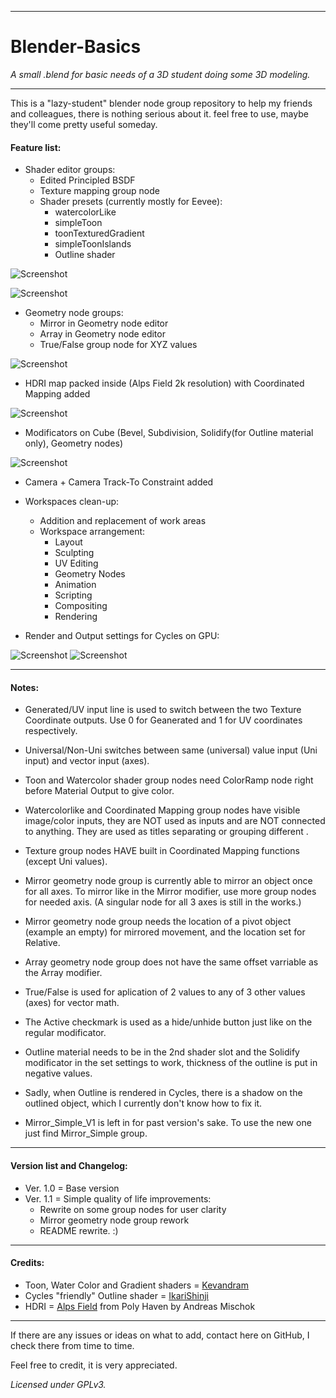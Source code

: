 ___
# Blender-Basics

*A small .blend for basic needs of a 3D student doing some 3D modeling.*
___
This is a "lazy-student" blender node group repository to help my friends and colleagues, there is nothing serious about it. feel free to use, maybe they'll come pretty useful someday.
#### Feature list:

* Shader editor groups:
	* Edited Principled BSDF
	* Texture mapping group node
	* Shader presets (currently mostly for Eevee):
		* watercolorLike
		* simpleToon
		* toonTexturedGradient
		* simpleToonIslands
		* Outline shader

![Screenshot](https://github.com/Demeterino/Blender-Basics/blob/Version-1.1/images/shadNode.png)

![Screenshot](https://github.com/Demeterino/Blender-Basics/blob/Version-1.1/images/outlineNode.png)

* Geometry node groups:
	* Mirror in Geometry node editor
	* Array in Geometry node editor
	* True/False group node for XYZ values

![Screenshot](https://github.com/Demeterino/Blender-Basics/blob/Version-1.1/images/geoNode.png)

* HDRI map packed inside (Alps Field 2k resolution) with Coordinated Mapping added

![Screenshot](https://github.com/Demeterino/Blender-Basics/blob/Version-1.1/images/worldConfig.png)

* Modificators on Cube (Bevel, Subdivision, Solidify(for Outline material only), Geometry nodes)

![Screenshot](https://github.com/Demeterino/Blender-Basics/blob/Version-1.1/images/modif.png)

* Camera + Camera Track-To Constraint added

* Workspaces clean-up:
	* Addition and replacement of work areas 
	* Workspace arrangement:
		* Layout
		* Sculpting
		* UV Editing
		* Geometry Nodes
		* Animation
		* Scripting
		* Compositing
		* Rendering

* Render and Output settings for Cycles on GPU:

![Screenshot](https://github.com/Demeterino/Blender-Basics/blob/Version-1.1/images/rendConfig.png)
![Screenshot](https://github.com/Demeterino/Blender-Basics/blob/Version-1.1/images/outConfig.png)

---
#### Notes:

* Generated/UV input line is used to switch between the two Texture Coordinate outputs. Use 0 for Geanerated and 1 for UV coordinates respectively.
* Universal/Non-Uni switches between same (universal) value input (Uni input) and vector input (axes).
* Toon and Watercolor shader group nodes need ColorRamp node right before Material Output to give color.
* Watercolorlike and Coordinated Mapping group nodes have visible image/color inputs, they are NOT used as inputs and are NOT connected to anything. They are used as titles separating or grouping different .
* Texture group nodes HAVE built in Coordinated Mapping functions (except Uni values).

* Mirror geometry node group is currently able to mirror an object once for all axes. To mirror like in the Mirror modifier, use more group nodes for needed axis. (A singular node for all 3 axes is still in the works.)
* Mirror geometry node group needs the location of a pivot object (example an empty) for mirrored movement, and the location set for Relative. 
* Array geometry node group does not have the same offset varriable as the Array modifier.
* True/False is used for aplication of 2 values to any of 3 other values (axes) for vector math.
* The Active checkmark is used as a hide/unhide button just like on the regular modificator.

* Outline material needs to be in the 2nd shader slot and the Solidify modificator in the set settings to work, thickness of the outline is put in negative values.
* Sadly, when Outline is rendered in Cycles, there is a shadow on the outlined object, which I currently don't know how to fix it. 

* Mirror_Simple_V1 is left in for past version's sake. To use the new one just find Mirror_Simple group.
---
#### Version list and Changelog:

* Ver. 1.0 = Base version
* Ver. 1.1 = Simple quality of life improvements:
	* Rewrite on some group nodes for user clarity
	* Mirror geometry node group rework
	* README rewrite. :) 
	
---
#### Credits:
* Toon, Water Color and Gradient shaders = [Kevandram](https://www.youtube.com/@kevandram)
* Cycles "friendly" Outline shader = [IkariShinji](https://blenderartists.org/t/backface-culling-doesnt-show-up-in-render/1111988/5)
* HDRI = [Alps Field](https://polyhaven.com/a/alps_field) from Poly Haven by Andreas Mischok
---
If there are any issues or ideas on what to add, contact here on GitHub, I check there from time to time.

Feel free to credit, it is very appreciated.

*Licensed under GPLv3.*
